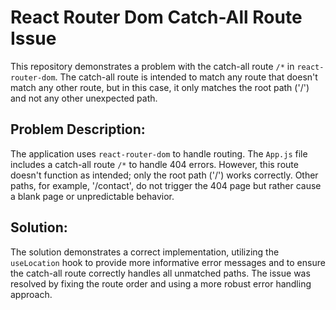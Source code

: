 # React Router Dom Catch-All Route Issue

This repository demonstrates a problem with the catch-all route `/*` in `react-router-dom`. The catch-all route is intended to match any route that doesn't match any other route, but in this case, it only matches the root path ('/') and not any other unexpected path.

## Problem Description:

The application uses `react-router-dom` to handle routing.  The `App.js` file includes a catch-all route `/*` to handle 404 errors. However, this route doesn't function as intended; only the root path ('/') works correctly.  Other paths, for example, '/contact', do not trigger the 404 page but rather cause a blank page or unpredictable behavior.

## Solution:

The solution demonstrates a correct implementation, utilizing the `useLocation` hook to provide more informative error messages and to ensure the catch-all route correctly handles all unmatched paths. The issue was resolved by fixing the route order and using a more robust error handling approach.
